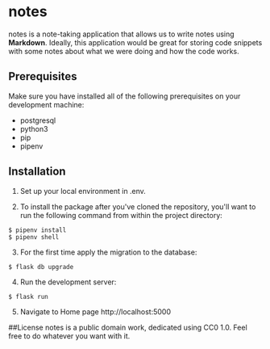 
notes
========

notes is a note-taking application that allows us to write notes using **Markdown**. Ideally, this application would be great for storing code snippets with some notes about what we were doing and how the code works.

## Prerequisites

Make sure you have installed all of the following prerequisites on your development machine:
- postgresql
- python3
- pip
- pipenv

## Installation

1. Set up your local environment in .env.

2. To install the package after you've cloned the repository, you'll want to run the following command from within the project directory:

```
$ pipenv install
$ pipenv shell
```

3. For the first time apply the migration to the database:

```
$ flask db upgrade
```

4. Run the development server:

```
$ flask run
```

5. Navigate to Home page http://localhost:5000

##License
notes is a public domain work, dedicated using CC0 1.0. Feel free to do whatever you want with it.
